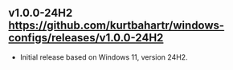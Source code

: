 v1.0.0-24H2
https://github.com/kurtbahartr/windows-configs/releases/v1.0.0-24H2
-------------------------------------------------------------------
- Initial release based on Windows 11, version 24H2.